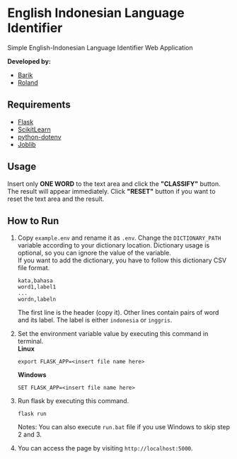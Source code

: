 # English Indonesian Language Identifier
Simple English-Indonesian Language Identifier Web Application

**Developed by:**
- [Barik](https://github.com/rizkyebarik)
- [Roland](https://github.com/rolandhartanto)

## Requirements
- [Flask](http://flask.pocoo.org/docs/1.0/installation/)
- [ScikitLearn](https://scikit-learn.org/stable/install.html)
- [python-dotenv](https://github.com/theskumar/python-dotenv)
- [Joblib](https://joblib.readthedocs.io/en/latest/installing.html)

## Usage
Insert only **ONE WORD** to the text area and click the **"CLASSIFY"** button. The result will appear immediately. Click **"RESET"** button if you want to reset the text area and the result. 

## How to Run
1. Copy `example.env` and rename it as `.env`. Change the `DICTIONARY_PATH` variable according to your dictionary location. Dictionary usage is optional, so you can ignore the value of the variable.  
If you want to add the dictionary, you have to follow this dictionary CSV file format.
   ```
   kata,bahasa
   word1,label1
   ...
   wordn,labeln
   ```
   The first line is the header (copy it). Other lines contain pairs of word and its label. The label is either `indonesia` or `inggris`.

2. Set the environment variable value by executing this command in terminal.   
**Linux**
   ```
   export FLASK_APP=<insert file name here>
   ```
   **Windows**
   ```
   SET FLASK_APP=<insert file name here>
   ```

3. Run flask by executing this command.
   ```
   flask run
   ```
   Notes: You can also execute `run.bat` file if you use Windows to skip step 2 and 3. 
4. You can access the page by visiting `http://localhost:5000`.
